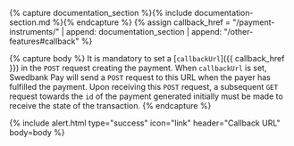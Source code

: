 {% capture documentation_section %}{% include documentation-section.md %}{% endcapture %}
{% assign callback_href = "/payment-instruments/" | append: documentation_section | append: "/other-features#callback" %}

{% capture body %}
It is mandatory to set a [`callbackUrl`]({{ callback_href }}) in the `POST`
request creating the payment. When `callbackUrl` is set, Swedbank Pay will send
a `POST` request to this URL when the payer has fulfilled the payment. Upon
receiving this `POST` request, a subsequent `GET` request towards the `id` of
the payment generated initially must be made to receive the state of the
transaction.
{% endcapture %}

{% include alert.html type="success" icon="link" header="Callback URL" body=body %}
